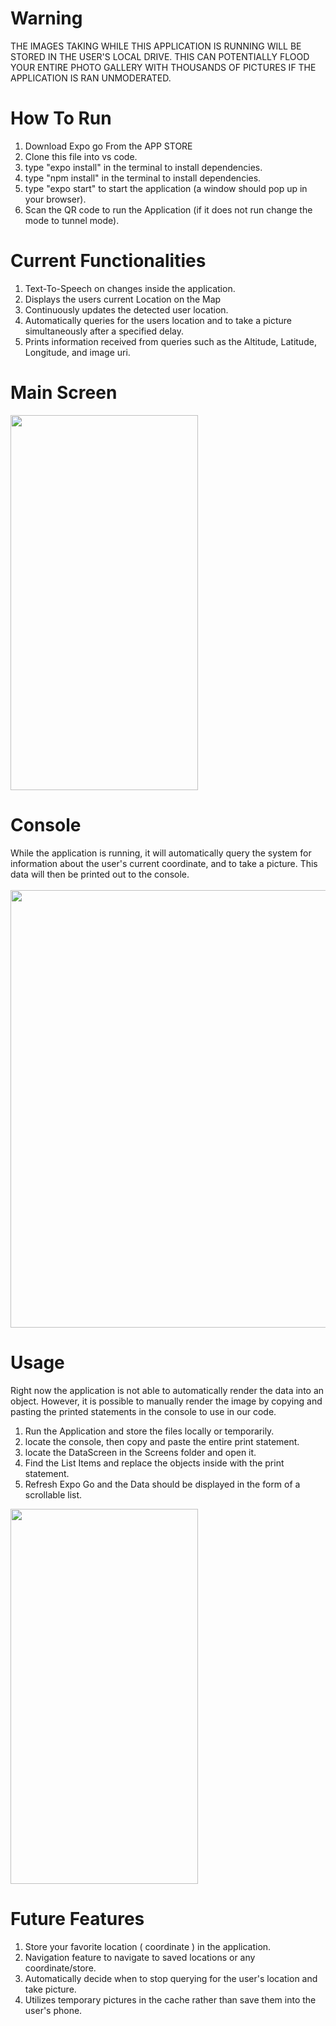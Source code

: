 # Warning
THE IMAGES TAKING WHILE THIS APPLICATION IS RUNNING WILL BE STORED IN THE USER'S LOCAL DRIVE. THIS CAN POTENTIALLY FLOOD YOUR ENTIRE PHOTO GALLERY WITH THOUSANDS OF PICTURES IF THE APPLICATION IS RAN UNMODERATED. 

# How To Run
1. Download Expo go From the APP STORE
2. Clone this file into vs code.
3. type "expo install" in the terminal to install dependencies.
4. type "npm install" in the terminal to install dependencies.
5. type "expo start" to start the application (a window should pop up in your browser).
6. Scan the QR code to run the Application (if it does not run change the mode to tunnel mode).

# Current Functionalities
1. Text-To-Speech on changes inside the application.
2. Displays the users current Location on the Map
3. Continuously updates the detected user location.
4. Automatically queries for the users location and to take a picture simultaneously after a specified delay.
5. Prints information received from queries such as the Altitude, Latitude, Longitude, and image uri. 

# Main Screen 
<img src="https://user-images.githubusercontent.com/90816621/164991491-62f82794-0edd-4b5b-816d-4b241ac4c4b1.png" data-canonical-src="https://gyazo.com/eb5c5741b6a9a16c692170a41a49c858.png" width="300" height="600" />

# Console

While the application is running, it will automatically query the system for information about the user's current coordinate, and to take a picture.
This data will then be printed out to the console. <br/> <br/>
<img src="https://user-images.githubusercontent.com/90816621/164991998-e9d3804e-7076-44f7-b09c-d2e86e40ed3e.png" data-canonical-src="https://gyazo.com/eb5c5741b6a9a16c692170a41a49c858.png" width="600" height="700" />

# Usage 
Right now the application is not able to automatically render the data into an object. However, it is possible to manually render the image by copying and pasting 
the printed statements in the console to use in our code.
1. Run the Application and store the files locally or temporarily.
2. locate the console, then copy and paste the entire print statement.
3. locate the DataScreen in the Screens folder and open it.
4. Find the List Items and replace the objects inside with the print statement.
5. Refresh Expo Go and the Data should be displayed in the form of a scrollable list.
<img src="https://user-images.githubusercontent.com/90816621/164992279-b034c6b0-ed49-4ae9-a03f-d3277d2d57c4.png" data-canonical-src="https://gyazo.com/eb5c5741b6a9a16c692170a41a49c858.png" width="300" height="600" />

# Future Features
1. Store your favorite location ( coordinate ) in the application.
2. Navigation feature to navigate to saved locations or any coordinate/store. 
3. Automatically decide when to stop querying for the user's location and take picture. 
4. Utilizes temporary pictures in the cache rather than save them into the user's phone.
 
